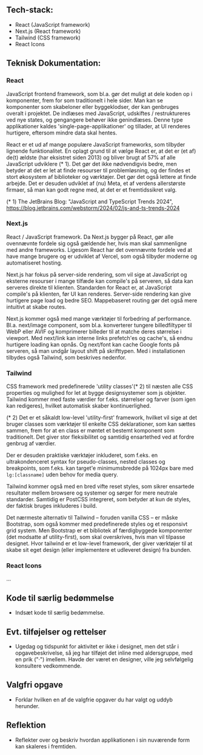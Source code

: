 
## Tech-stack:

- React (JavaScript framework)
- Next.js (React framework)
- Tailwind (CSS framework)
- React Icons


## Teknisk Dokumentation:

### React

JavaScript frontend framework, som bl.a. gør det muligt at dele koden op i komponenter, frem for som traditionelt i hele sider. Man kan se komponenter som skabeloner eller byggeklodser, der kan genbruges overalt i projektet. De indlæses med JavaScript, udskiftes / restruktureres ved nye states, og gengangere behøver ikke genindlæses. Denne type applikationer kaldes 'single-page-applikationer' og tillader, at UI renderes hurtigere, eftersom mindre data skal hentes.

React er et ud af mange populære JavaScript frameworks, som tilbyder lignende funktionalitet. En oplagt grund til at vælge React er, at det er (et af) de(t) ældste (har eksistret siden 2013) og bliver brugt af 57% af alle JavaScript udviklere (* 1). Det gør det ikke nødvendigvis bedre, men betyder at det er let at finde resourser til problemløsning, og der findes et stort økosystem af biblioteker og værktøjer. Det gør det også lettere at finde arbejde. Det er desuden udviklet af (nu) Meta, et af verdens allerstørste firmaer, så man kan godt regne med, at det er et fremtidssikret valg.

(* 1) The JetBrains Blog: "JavaScript and TypeScript Trends 2024", 
https://blog.jetbrains.com/webstorm/2024/02/js-and-ts-trends-2024


### Next.js

React / JavaScript framework. Da Next.js bygger på React, gør alle ovennævnte fordele sig også gældende her, hvis man skal sammenligne med andre frameworks. Ligesom React har det ovennævnte fordele ved at have mange brugere og er udviklet af Vercel, som også tilbyder moderne og automatiseret hosting.

Next.js har fokus på server-side rendering, som vil sige at JavaScript og eksterne resourser i mange tilfæde kan compile's på serveren, så data kan serveres direkte til klienten. Standarden for React er, at JavaScript compile's på klienten, før UI kan renderes. Server-side rendering kan give hurtigere page load og bedre SEO. Mappebaseret routing gør det også mere intuitivt at skabe routes.

Next.js kommer også med mange værktøjer til forbedring af performance. Bl.a. next/image component, som bl.a. konverterer tungere billedfiltyper til WebP eller AVIF og komprimerer billeder til at matche deres størrelse i viewport. Med next/link kan interne links prefetch'es og cache's, så endnu hurtigere loading kan opnås. Og next/font kan cache Google fonts på serveren, så man undgår layout shift på skrifttypen. Med i installationen tilbydes også Tailwind, som beskrives nedenfor.


### Tailwind

CSS framework med predefinerede 'utility classes'(* 2) til næsten alle CSS properties og mulighed for let at bygge designsystemer som js objekter. Tailwind kommer med faste værdier for f.eks. størrelser og farver (som igen kan redigeres), hvilket automatisk skaber kontinuerlighed.

(* 2) Det er et såkaldt low-level 'utility-first' framework, hvilket vil sige at det bruger classes som værktøjer til enkelte CSS deklarationer, som kan sættes sammen, frem for at en class er møntet et bestemt komponent som traditionelt. Det giver stor fleksibilitet og samtidig ensartethed ved at fordre genbrug af værdier.

Der er desuden praktiske værktøjer inkluderet, som f.eks. en ultrakondenceret syntax for pseudo-classes, nested classes og breakpoints, som f.eks. kan target'e minimumsbredde på 1024px bare med `lg:[classname]` uden behov for media query.

Tailwind kommer også med en bred vifte reset styles, som sikrer ensartede resultater mellem browsere og systemer og sørger for mere neutrale standarder. Samtidig er PostCSS integreret, som betyder at kun de styles, der faktisk bruges inkluderes i build.

Det nærmeste alternativ til Tailwind – foruden vanilla CSS – er måske Bootstrap, som også kommer med predefinerede styles og et responsivt grid system. Men Bootstrap er et bibliotek af færdigbyggede komponenter (det modsatte af utility-first), som skal overskrives, hvis man vil tilpasse designet. Hvor tailwind er et low-level framework, der giver værktøjer til at skabe sit eget design (eller implementere et udleveret design) fra bunden.


### React Icons

...


## Kode til særlig bedømmelse

- Indsæt kode til særlig bedømmelse.


## Evt. tilføjelser og rettelser

- Ugedag og tidspunkt for aktivitet er ikke i designet, men det står i opgavebeskrivelse, så jeg har tilføjet det inline med aldersgruppe, med en prik ("·") imellem. Havde der været en designer, ville jeg selvfølgelig konsultere vedkommende.


## Valgfri opgave

- Forklar hvilken en af de valgfrie opgaver du har valgt og uddyb herunder.


## Reflektion

- Reflekter over og beskriv hvordan applikationen i sin nuværende form kan skaleres i fremtiden.

